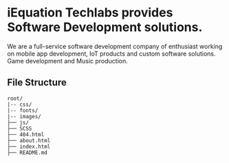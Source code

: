 # iEquation Techlabs provides Software Development solutions. 

We are a full-service software development company of enthusiast working on mobile app development, IoT products and custom software solutions. 
Game development and Music production. 

## File Structure

```
root/
|-- css/
|-- fonts/
|-- images/
├── js/
├── SCSS
├── 404.html
├── about.html
├── index.html
├── README.md
```
